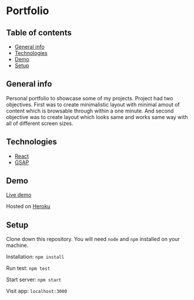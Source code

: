 # Portfolio

## Table of contents

- [General info](#general-info)
- [Technologies](#technologies)
- [Demo](#demo)
- [Setup](#setup)

## General info

Personal portfolio to showcase some of my projects. Project had two
objectives. First was to create minimalistic layout with minimal amout
of content which is browsable through within a one minute. And second
objective was to create layout which looks same and works same way
with all of different screen sizes.

## Technologies

- [React](https://reactjs.org)
- [GSAP](https://greensock.com/gsap/)

## Demo

[Live demo](https://arttuhartikainen.herokuapp.com)

Hosted on [Heroku](https://heroku.com/)

## Setup

Clone down this repository. You will need `node` and `npm` installed on your machine.

Installation:
`npm install`

Run test:
`npm test`

Start server:
`npm start`

Visit app:
`localhost:3000`

